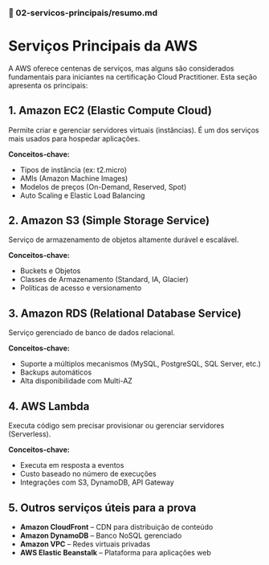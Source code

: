 ### 📘 02-servicos-principais/resumo.md

# Serviços Principais da AWS

A AWS oferece centenas de serviços, mas alguns são considerados fundamentais para iniciantes na certificação Cloud Practitioner. Esta seção apresenta os principais:

## 1. Amazon EC2 (Elastic Compute Cloud)
Permite criar e gerenciar servidores virtuais (instâncias). É um dos serviços mais usados para hospedar aplicações.

**Conceitos-chave:**
- Tipos de instância (ex: t2.micro)
- AMIs (Amazon Machine Images)
- Modelos de preços (On-Demand, Reserved, Spot)
- Auto Scaling e Elastic Load Balancing

## 2. Amazon S3 (Simple Storage Service)
Serviço de armazenamento de objetos altamente durável e escalável.

**Conceitos-chave:**
- Buckets e Objetos
- Classes de Armazenamento (Standard, IA, Glacier)
- Políticas de acesso e versionamento

## 3. Amazon RDS (Relational Database Service)
Serviço gerenciado de banco de dados relacional.

**Conceitos-chave:**
- Suporte a múltiplos mecanismos (MySQL, PostgreSQL, SQL Server, etc.)
- Backups automáticos
- Alta disponibilidade com Multi-AZ

## 4. AWS Lambda
Executa código sem precisar provisionar ou gerenciar servidores (Serverless).

**Conceitos-chave:**
- Executa em resposta a eventos
- Custo baseado no número de execuções
- Integrações com S3, DynamoDB, API Gateway

## 5. Outros serviços úteis para a prova
- **Amazon CloudFront** – CDN para distribuição de conteúdo
- **Amazon DynamoDB** – Banco NoSQL gerenciado
- **Amazon VPC** – Redes virtuais privadas
- **AWS Elastic Beanstalk** – Plataforma para aplicações web
